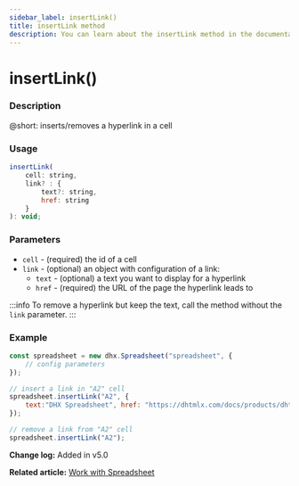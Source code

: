 ```yaml
---
sidebar_label: insertLink()
title: insertLink method
description: You can learn about the insertLink method in the documentation of the DHTMLX JavaScript Spreadsheet library. Browse developer guides and API reference, try out code examples and live demos, and download a free 30-day evaluation version of DHTMLX Spreadsheet.
---
```


# insertLink()

### Description

@short: inserts/removes a hyperlink in a cell

### Usage

~~~js
insertLink( 
    cell: string,
    link? : {
        text?: string, 
        href: string
    }
): void;
~~~

### Parameters

- `cell` - (required) the id of a cell
- `link` - (optional) an object with configuration of a link:
    - `text` - (optional) a text you want to display for a hyperlink
    - `href` - (required) the URL of the page the hyperlink leads to

:::info
To remove a hyperlink but keep the text, call the method without the `link` parameter.
:::

### Example

~~~jsx {6-8,11}
const spreadsheet = new dhx.Spreadsheet("spreadsheet", {
    // config parameters
});

// insert a link in "A2" cell
spreadsheet.insertLink("A2", {
    text:"DHX Spreadsheet", href: "https://dhtmlx.com/docs/products/dhtmlxSpreadsheet/"
});

// remove a link from "A2" cell
spreadsheet.insertLink("A2");
~~~

**Change log:** Added in v5.0

**Related article:** [Work with Spreadsheet](working_with_cells.md#inserting-a-hyperlink-into-a-cell)
